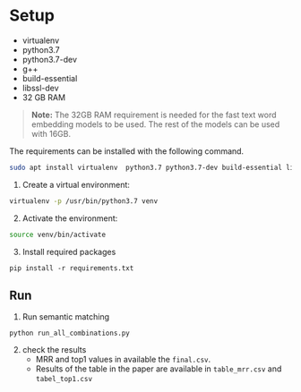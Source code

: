 # Setup

- virtualenv
- python3.7
- python3.7-dev
- g++
- build-essential
- libssl-dev
- 32 GB RAM 

> **Note:** The 32GB RAM requirement is needed for the fast text word embedding models to be used. The rest of the models can be used with 16GB.

The requirements can be installed with the following command.

```sh
sudo apt install virtualenv  python3.7 python3.7-dev build-essential libssl-dev
```

1. Create a virtual environment:
```sh
virtualenv -p /usr/bin/python3.7 venv
```

2. Activate the environment:
```sh
source venv/bin/activate
```

3. Install required packages

```shell
pip install -r requirements.txt
```

## Run
1. Run semantic matching

```shell
python run_all_combinations.py
```

2. check the results
    - MRR and top1 values in available the `final.csv`.
    - Results of the table in the paper are available in `table_mrr.csv` and `tabel_top1.csv`
